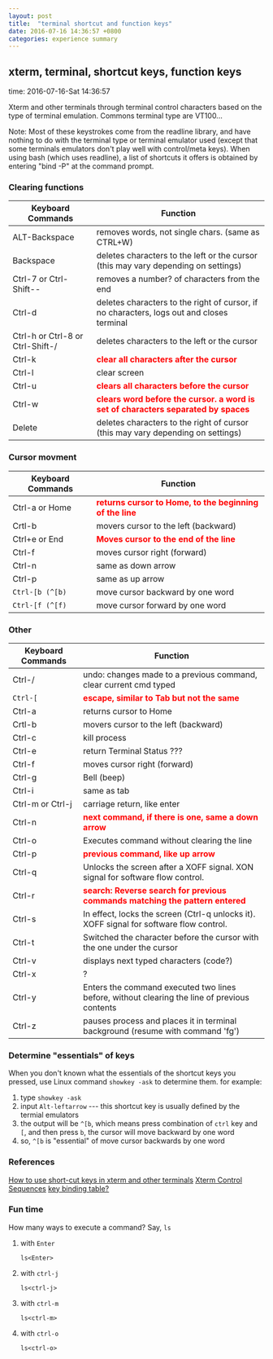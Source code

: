 ```yaml
---
layout: post
title:  "terminal shortcut and function keys"
date: 2016-07-16 14:36:57 +0800
categories: experience summary
---
```


## xterm, terminal, shortcut keys, function keys
time: 2016-07-16-Sat 14:36:57

Xterm and other terminals through terminal control characters based on the type
of terminal emulation. Commons terminal type are VT100...
 
Note: Most of these keystrokes come from the readline library, and have nothing
to do with the terminal type or terminal emulator used (except that some
terminals emulators don't play well with control/meta keys). When using bash
(which uses readline), a list of shortcuts it offers is obtained by entering
"bind -P" at the command prompt.

<!-- more -->
### Clearing functions

Keyboard Commands                | Function
-----                            | -----
ALT-Backspace                    | removes words, not single chars. (same as CTRL+W)
Backspace                        | deletes characters to the left or the cursor (this may vary depending on settings)
Ctrl-7 or Ctrl-Shift--           | removes a number? of characters from the end
Ctrl-d                           | deletes characters to the right of cursor, if no characters, logs out and closes terminal
Ctrl-h or Ctrl-8 or Ctrl-Shift-/ | deletes characters to the left or the cursor
Ctrl-k                           | <font color=#ff0000>**clear all characters after the cursor**</font>
Ctrl-l                           | clear screen
Ctrl-u                           | <font color=#ff0000>**clears all characters before the cursor**</font>
Ctrl-w                           | <font color=#ff0000>**clears word before the cursor. a word is set of characters separated by spaces**</font>
Delete                           | deletes characters to the right of cursor (this may vary depending on settings)

### Cursor movment

Keyboard Commands | Function
-----             | -----
Ctrl-a or Home    | <font color=#ff0000>**returns cursor to Home, to the beginning of the line**</font>
Crtl-b            | movers cursor to the left (backward)
Ctrl+e or End     | <font color=#ff0000>**Moves cursor to the end of the line**</font>
Ctrl-f            | moves cursor right (forward)
Ctrl-n            | same as down arrow
Ctrl-p            | same as up arrow
`Ctrl-[b (^[b)`   | move cursor backward by one word
`Ctrl-[f (^[f)`   | move cursor forward by one word

### Other
Keyboard Commands | Function
-----             | -----
Ctrl-/            | undo: changes made to a previous command, clear current cmd typed
`Ctrl-[`          | <font color=#ff0000>**escape, similar to Tab but not the same**</font>
Ctrl-a            | returns cursor to Home
Crtl-b            | movers cursor to the left (backward)
Ctrl-c            | kill process
Ctrl-e            | return Terminal Status ???
Ctrl-f            | moves cursor right (forward)
Ctrl-g            | Bell (beep)
Ctrl-i            | same as tab
Ctrl-m or Ctrl-j  | carriage return, like enter
Ctrl-n            | <font color=#ff0000>**next command, if there is one, same a down arrow**</font>
Ctrl-o            | Executes command without clearing the line
Ctrl-p            | <font color=#ff0000>**previous command, like up arrow**</font>
Ctrl-q            | Unlocks the screen after a XOFF signal. XON signal for software flow control.
Ctrl-r            | <font color=#ff0000>**search: Reverse search for previous commands matching the pattern entered**</font>
Ctrl-s            | In effect, locks the screen (Ctrl-q unlocks it). XOFF signal for software flow control.
Ctrl-t            | Switched the character before the cursor with the one under the cursor
Ctrl-v            | displays next typed characters (code?)
Ctrl-x            |  ?
Ctrl-y            | Enters the command executed two lines before, without clearing the line of previous contents
Ctrl-z            | pauses process and places it in terminal background (resume with command 'fg')

### Determine "essentials" of keys

When you don't known what the essentials of the shortcut keys you pressed, use
Linux command `showkey -ask` to determine them.
for example:
1. type `showkey -ask`
2. input `Alt-leftarrow` --- this shortcut key is usually defined by the
	 termial emulators
3. the output will be `^[b`, which means press combination of `ctrl` key and
	 `[`, and then press `b`, the cursor will move backward by one word
4. so, `^[b` is "essential" of move cursor backwards by one word

### References
[How to use short-cut keys in xterm and other terminals](http://how-to.wikia.com/wiki/How_to_use_short-cut_keys_in_xterm_and_other_terminals?)
[Xterm Control Sequences](http://www.xfree86.org/4.7.0/ctlseqs.html)
[key binding table?](http://unix.stackexchange.com/questions/116562/key-bindings-table)

### Fun time
How many ways to execute a command? Say, `ls`

1. with `Enter`

	```
	ls<Enter>
	```

2. with `ctrl-j`

	```
	ls<ctrl-j>
	```

3. with `ctrl-m`
 
 	```
	ls<ctrl-m>
	```

4. with `ctrl-o`

	```
	ls<ctrl-o>
	```
